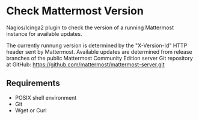 Check Mattermost Version
========================

Nagios/Icinga2 plugin to check the version of a running Mattermost instance
for available updates.

The currently runnung version is determined by the "X-Version-Id" HTTP header
sent by Mattermost. Available updates are determined from release branches of
the public Mattermost Community Edition server Git repository at GitHub:
https://github.com/mattermost/mattermost-server.git

Requirements
------------
  * POSIX shell environment
  * Git
  * Wget or Curl

